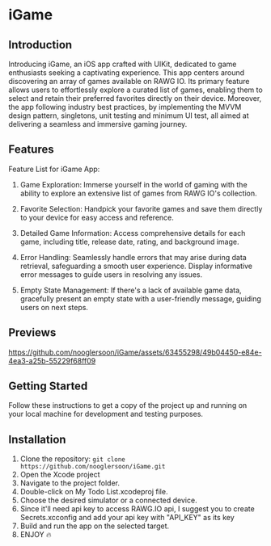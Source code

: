 # iGame

## Introduction

Introducing iGame, an iOS app crafted with UIKit, dedicated to game enthusiasts seeking a captivating experience. This app centers around discovering an array of games available on RAWG IO. Its primary feature allows users to effortlessly explore a curated list of games, enabling them to select and retain their preferred favorites directly on their device. Moreover, the app following industry best practices, by implementing the MVVM design pattern, singletons, unit testing and minimum UI test, all aimed at delivering a seamless and immersive gaming journey.

## Features

Feature List for iGame App:

1. Game Exploration: Immerse yourself in the world of gaming with the ability to explore an extensive list of games from RAWG IO's collection.

2. Favorite Selection: Handpick your favorite games and save them directly to your device for easy access and reference.

3. Detailed Game Information: Access comprehensive details for each game, including title, release date, rating, and background image.

4. Error Handling: Seamlessly handle errors that may arise during data retrieval, safeguarding a smooth user experience. Display informative error messages to guide users in resolving any issues.

5. Empty State Management: If there's a lack of available game data, gracefully present an empty state with a user-friendly message, guiding users on next steps.

## Previews

https://github.com/nooglersoon/iGame/assets/63455298/49b04450-e84e-4ea3-a25b-55229f68ff09

## Getting Started

Follow these instructions to get a copy of the project up and running on your local machine for development and testing purposes.

## Installation
1. Clone the repository:
``` git clone https://github.com/nooglersoon/iGame.git ```
2. Open the Xcode project
3. Navigate to the project folder.
4. Double-click on My Todo List.xcodeproj file.
5. Choose the desired simulator or a connected device.
6. Since it'll need api key to access RAWG.IO api, I suggest you to create Secrets.xcconfig and add your api key with "API_KEY" as its key
7. Build and run the app on the selected target.
8. ENJOY 🔥
